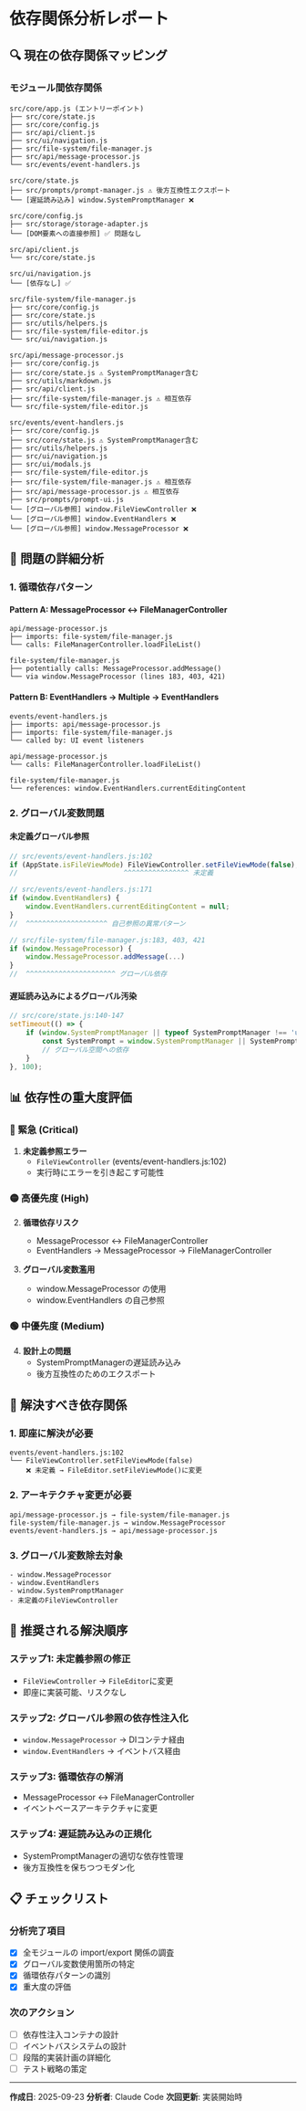 # 依存関係分析レポート

## 🔍 現在の依存関係マッピング

### モジュール間依存関係

```
src/core/app.js (エントリーポイント)
├── src/core/state.js
├── src/core/config.js
├── src/api/client.js
├── src/ui/navigation.js
├── src/file-system/file-manager.js
├── src/api/message-processor.js
└── src/events/event-handlers.js

src/core/state.js
├── src/prompts/prompt-manager.js ⚠️ 後方互換性エクスポート
└── [遅延読み込み] window.SystemPromptManager ❌

src/core/config.js
├── src/storage/storage-adapter.js
└── [DOM要素への直接参照] ✅ 問題なし

src/api/client.js
└── src/core/state.js

src/ui/navigation.js
└── [依存なし] ✅

src/file-system/file-manager.js
├── src/core/config.js
├── src/core/state.js
├── src/utils/helpers.js
├── src/file-system/file-editor.js
└── src/ui/navigation.js

src/api/message-processor.js
├── src/core/config.js
├── src/core/state.js ⚠️ SystemPromptManager含む
├── src/utils/markdown.js
├── src/api/client.js
├── src/file-system/file-manager.js ⚠️ 相互依存
└── src/file-system/file-editor.js

src/events/event-handlers.js
├── src/core/config.js
├── src/core/state.js ⚠️ SystemPromptManager含む
├── src/utils/helpers.js
├── src/ui/navigation.js
├── src/ui/modals.js
├── src/file-system/file-editor.js
├── src/file-system/file-manager.js ⚠️ 相互依存
├── src/api/message-processor.js ⚠️ 相互依存
├── src/prompts/prompt-ui.js
└── [グローバル参照] window.FileViewController ❌
└── [グローバル参照] window.EventHandlers ❌
└── [グローバル参照] window.MessageProcessor ❌
```

## 🚨 問題の詳細分析

### 1. 循環依存パターン

#### Pattern A: MessageProcessor ↔ FileManagerController
```
api/message-processor.js
├── imports: file-system/file-manager.js
└── calls: FileManagerController.loadFileList()

file-system/file-manager.js
├── potentially calls: MessageProcessor.addMessage()
└── via window.MessageProcessor (lines 183, 403, 421)
```

#### Pattern B: EventHandlers → Multiple → EventHandlers
```
events/event-handlers.js
├── imports: api/message-processor.js
├── imports: file-system/file-manager.js
└── called by: UI event listeners

api/message-processor.js
└── calls: FileManagerController.loadFileList()

file-system/file-manager.js
└── references: window.EventHandlers.currentEditingContent
```

### 2. グローバル変数問題

#### 未定義グローバル参照
```javascript
// src/events/event-handlers.js:102
if (AppState.isFileViewMode) FileViewController.setFileViewMode(false);
//                          ^^^^^^^^^^^^^^^^ 未定義

// src/events/event-handlers.js:171
if (window.EventHandlers) {
    window.EventHandlers.currentEditingContent = null;
}
//  ^^^^^^^^^^^^^^^^^^^^ 自己参照の異常パターン

// src/file-system/file-manager.js:183, 403, 421
if (window.MessageProcessor) {
    window.MessageProcessor.addMessage(...)
}
//  ^^^^^^^^^^^^^^^^^^^^^^ グローバル依存
```

#### 遅延読み込みによるグローバル汚染
```javascript
// src/core/state.js:140-147
setTimeout(() => {
    if (window.SystemPromptManager || typeof SystemPromptManager !== 'undefined') {
        const SystemPrompt = window.SystemPromptManager || SystemPromptManager;
        // グローバル空間への依存
    }
}, 100);
```

## 📊 依存性の重大度評価

### 🔴 緊急 (Critical)
1. **未定義参照エラー**
   - `FileViewController` (events/event-handlers.js:102)
   - 実行時にエラーを引き起こす可能性

### 🟡 高優先度 (High)
2. **循環依存リスク**
   - MessageProcessor ↔ FileManagerController
   - EventHandlers → MessageProcessor → FileManagerController

3. **グローバル変数濫用**
   - window.MessageProcessor の使用
   - window.EventHandlers の自己参照

### 🟢 中優先度 (Medium)
4. **設計上の問題**
   - SystemPromptManagerの遅延読み込み
   - 後方互換性のためのエクスポート

## 🎯 解決すべき依存関係

### 1. 即座に解決が必要
```
events/event-handlers.js:102
└── FileViewController.setFileViewMode(false)
    ❌ 未定義 → FileEditor.setFileViewMode()に変更
```

### 2. アーキテクチャ変更が必要
```
api/message-processor.js → file-system/file-manager.js
file-system/file-manager.js → window.MessageProcessor
events/event-handlers.js → api/message-processor.js
```

### 3. グローバル変数除去対象
```
- window.MessageProcessor
- window.EventHandlers
- window.SystemPromptManager
- 未定義のFileViewController
```

## 🔧 推奨される解決順序

### ステップ1: 未定義参照の修正
- `FileViewController` → `FileEditor`に変更
- 即座に実装可能、リスクなし

### ステップ2: グローバル参照の依存性注入化
- `window.MessageProcessor` → DIコンテナ経由
- `window.EventHandlers` → イベントバス経由

### ステップ3: 循環依存の解消
- MessageProcessor ↔ FileManagerController
- イベントベースアーキテクチャに変更

### ステップ4: 遅延読み込みの正規化
- SystemPromptManagerの適切な依存性管理
- 後方互換性を保ちつつモダン化

## 📋 チェックリスト

### 分析完了項目
- [x] 全モジュールの import/export 関係の調査
- [x] グローバル変数使用箇所の特定
- [x] 循環依存パターンの識別
- [x] 重大度の評価

### 次のアクション
- [ ] 依存性注入コンテナの設計
- [ ] イベントバスシステムの設計
- [ ] 段階的実装計画の詳細化
- [ ] テスト戦略の策定

---

**作成日**: 2025-09-23
**分析者**: Claude Code
**次回更新**: 実装開始時